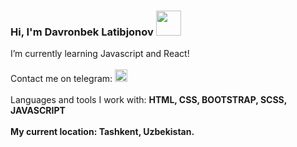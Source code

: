### Hi, I'm Davronbek Latibjonov <img src="https://media1.giphy.com/media/gM5qFksULw54NMWyry/giphy.gif?cid=ecf05e47rtue39bfx62k9lfa707kxi2sgfh9n6jbs8oazyiz&rid=giphy.gif&ct=s" width="40px"/>

I’m currently learning Javascript and React! <br/>
<br/>
 Contact me on telegram:
<a href="https://t.me/Abu_turob_001"><img src="https://www.freepnglogos.com/uploads/telegram-logo-png-0.png" width="20px"/><a/> 
<br/> <br/>
Languages and tools I work with:
<strong>HTML, CSS, BOOTSTRAP, SCSS, JAVASCRIPT<strong>
<br/><br/>
My current location: Tashkent, Uzbekistan.
<!--
- 🔭 I’m currently working on ...
- 🌱 I’m currently learning ...
- 📫 How to reach me: ...
- ⚡ Fun fact: ...
How to reach me: [@azizbekkhabibullaev](https://instagram.com/azizbekkhabibullaev/)
-->
